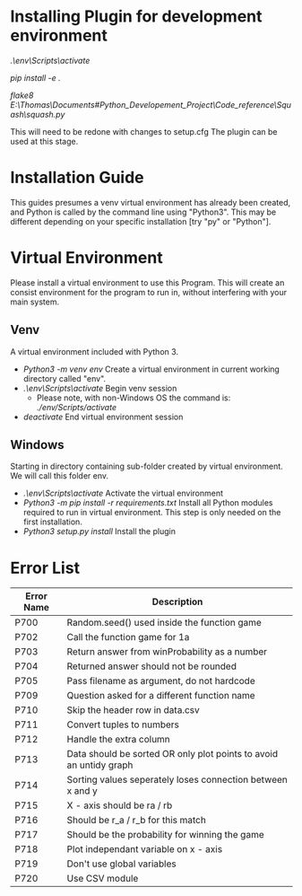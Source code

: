 # Installing Plugin for development environment
*.\env\Scripts\activate*  

*pip install -e .*  

*flake8 E:\Thomas\Documents\#Python_Developement_Project\Code_reference\Squash\squash.py*

This will need to be redone with changes to setup.cfg
The plugin can be used at this stage.

# Installation Guide
This guides presumes a venv virtual environment has already been created, and Python is called by the command line using "Python3". This may be different depending on your specific installation [try "py" or "Python"].

# Virtual Environment
Please install a virtual environment to use this Program. This will create an consist environment for the program to run in, without interfering with your main system.

## Venv
A virtual environment included with Python 3.

* *Python3 -m venv env* Create a virtual environment in current working directory called "env".
* *.\env\Scripts\activate* Begin venv session
  * Please note, with non-Windows OS the command is: *./env/Scripts/activate*
* *deactivate* End virtual environment session


## Windows
Starting in directory containing sub-folder created by virtual environment. We will call this folder env.  

* *.\env\Scripts\activate* Activate the virtual environment
* *Python3 -m pip install -r requirements.txt* Install all Python modules required to run in virtual environment. This step is only needed on the first installation.
* *Python3 setup.py install* Install the plugin

# Error List
Error Name | Description
--------------|----------------
P700 | Random.seed() used inside the function game
P702 | Call the function game for 1a
P703 | Return answer from winProbability as a number
P704 | Returned answer should not be rounded
P705 | Pass filename as argument, do not hardcode
P709 | Question asked for a different function name
P710 | Skip the header row in data.csv
P711 | Convert tuples to numbers
P712 | Handle the extra column
P713 | Data should be sorted OR only plot points to avoid an untidy graph
P714 | Sorting values seperately loses connection between x and y
P715 | X - axis should be ra / rb
P716 | Should be r_a / r_b for this match
P717 | Should be the probability for winning the game
P718 | Plot independant variable on x - axis
P719 | Don't use global variables
P720 | Use CSV module
